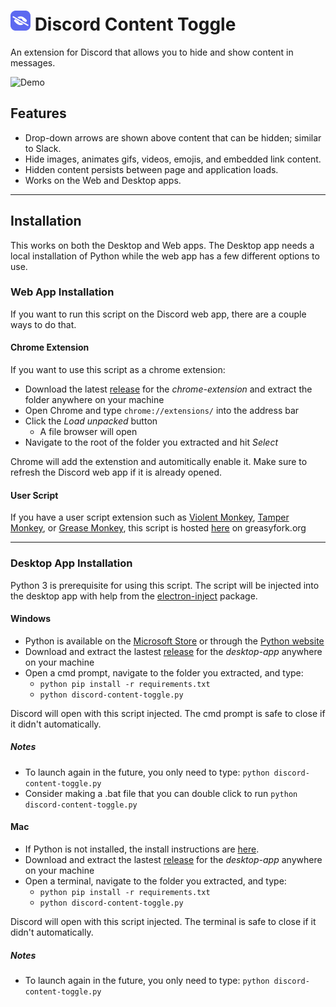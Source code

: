 # ![Discord Content Toggle Logo](./readme-files/icon32.png) Discord Content Toggle
An extension for Discord that allows you to hide and show content in messages.

![Demo](./readme-files/demo.gif)

## Features
- Drop-down arrows are shown above content that can be hidden; similar to Slack.
- Hide images, animates gifs, videos, emojis, and embedded link content.
- Hidden content persists between page and application loads.
- Works on the Web and Desktop apps.

---

## Installation
This works on both the Desktop and Web apps.
The Desktop app needs a local installation of Python while the web app has a few different options to use. 
 

### Web App Installation
If you want to run this script on the Discord web app, there are a couple ways to do that.

#### Chrome Extension
If you want to use this script as a chrome extension:
- Download the latest [release](https://github.com/yayitsd4n/Discord-Content-Toggle/releases) for the *chrome-extension* and extract the folder anywhere on your machine
- Open Chrome and type `chrome://extensions/` into the address bar
- Click the *Load unpacked* button
    - A file browser will open
- Navigate to the root of the folder you extracted and hit *Select*

Chrome will add the extenstion and automitically enable it. Make sure to refresh the Discord web app if it is already opened.


#### User Script
If you have a user script extension such as [Violent Monkey](https://violentmonkey.github.io/), [Tamper Monkey](https://www.tampermonkey.net/), or [Grease Monkey](https://www.greasespot.net/), this script is hosted [here](https://greasyfork.org/en/scripts/460729-discord-content-toggle) on greasyfork.org

---

### Desktop App Installation
Python 3 is prerequisite for using this script. The script will be injected into the desktop app with help from the [electron-inject](https://github.com/tintinweb/electron-inject) package.


#### Windows
- Python is available on the [Microsoft Store](https://apps.microsoft.com/store/detail/python-310/9PJPW5LDXLZ5) or through the [Python website](https://docs.python.org/3/using/windows.html)
- Download and extract the lastest [release](https://github.com/yayitsd4n/Discord-Content-Toggle/releases) for the *desktop-app* anywhere on your machine
- Open a cmd prompt, navigate to the folder you extracted, and type: 
    - `python pip install -r requirements.txt`
    - `python discord-content-toggle.py`

Discord will open with this script injected. The cmd prompt is safe to close if it didn't automatically.

##### Notes
- To launch again in the future, you only need to type:
`python discord-content-toggle.py`
- Consider making a .bat file that you can double click to run `python discord-content-toggle.py`

#### Mac
- If Python is not installed, the install instructions are [here](https://docs.python.org/3/using/mac.html).
- Download and extract the lastest [release](https://github.com/yayitsd4n/Discord-Content-Toggle/releases) for the *desktop-app* anywhere on your machine
- Open a terminal, navigate to the folder you extracted, and type:
    - `python pip install -r requirements.txt`
    - `python discord-content-toggle.py`

Discord will open with this script injected. The terminal is safe to close if it didn't automatically.

##### Notes
- To launch again in the future, you only need to type:
`python discord-content-toggle.py`
